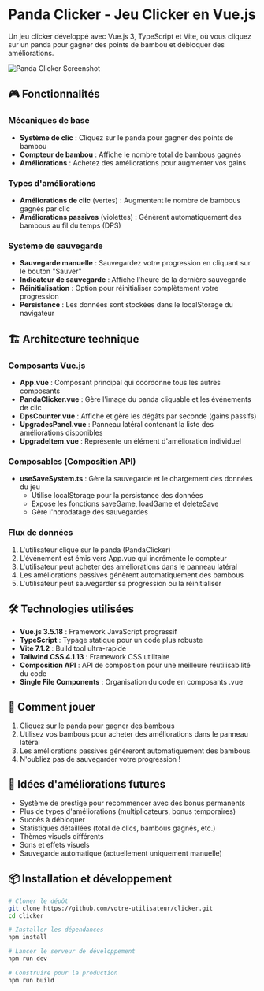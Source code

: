 # Panda Clicker - Jeu Clicker en Vue.js

Un jeu clicker développé avec Vue.js 3, TypeScript et Vite, où vous cliquez sur un panda pour gagner des points de bambou et débloquer des améliorations.

![Panda Clicker Screenshot](./public/screenshot.png)

## 🎮 Fonctionnalités

### Mécaniques de base
- **Système de clic** : Cliquez sur le panda pour gagner des points de bambou
- **Compteur de bambou** : Affiche le nombre total de bambous gagnés
- **Améliorations** : Achetez des améliorations pour augmenter vos gains

### Types d'améliorations
- **Améliorations de clic** (vertes) : Augmentent le nombre de bambous gagnés par clic
- **Améliorations passives** (violettes) : Génèrent automatiquement des bambous au fil du temps (DPS)

### Système de sauvegarde
- **Sauvegarde manuelle** : Sauvegardez votre progression en cliquant sur le bouton "Sauver"
- **Indicateur de sauvegarde** : Affiche l'heure de la dernière sauvegarde
- **Réinitialisation** : Option pour réinitialiser complètement votre progression
- **Persistance** : Les données sont stockées dans le localStorage du navigateur

## 🏗️ Architecture technique

### Composants Vue.js

- **App.vue** : Composant principal qui coordonne tous les autres composants
- **PandaClicker.vue** : Gère l'image du panda cliquable et les événements de clic
- **DpsCounter.vue** : Affiche et gère les dégâts par seconde (gains passifs)
- **UpgradesPanel.vue** : Panneau latéral contenant la liste des améliorations disponibles
- **UpgradeItem.vue** : Représente un élément d'amélioration individuel

### Composables (Composition API)

- **useSaveSystem.ts** : Gère la sauvegarde et le chargement des données du jeu
  - Utilise localStorage pour la persistance des données
  - Expose les fonctions saveGame, loadGame et deleteSave
  - Gère l'horodatage des sauvegardes

### Flux de données

1. L'utilisateur clique sur le panda (PandaClicker)
2. L'événement est émis vers App.vue qui incrémente le compteur
3. L'utilisateur peut acheter des améliorations dans le panneau latéral
4. Les améliorations passives génèrent automatiquement des bambous
5. L'utilisateur peut sauvegarder sa progression ou la réinitialiser

## 🛠️ Technologies utilisées

- **Vue.js 3.5.18** : Framework JavaScript progressif
- **TypeScript** : Typage statique pour un code plus robuste
- **Vite 7.1.2** : Build tool ultra-rapide
- **Tailwind CSS 4.1.13** : Framework CSS utilitaire
- **Composition API** : API de composition pour une meilleure réutilisabilité du code
- **Single File Components** : Organisation du code en composants .vue

## 🚀 Comment jouer

1. Cliquez sur le panda pour gagner des bambous
2. Utilisez vos bambous pour acheter des améliorations dans le panneau latéral
3. Les améliorations passives généreront automatiquement des bambous
4. N'oubliez pas de sauvegarder votre progression !

## 📝 Idées d'améliorations futures

- Système de prestige pour recommencer avec des bonus permanents
- Plus de types d'améliorations (multiplicateurs, bonus temporaires)
- Succès à débloquer
- Statistiques détaillées (total de clics, bambous gagnés, etc.)
- Thèmes visuels différents
- Sons et effets visuels
- Sauvegarde automatique (actuellement uniquement manuelle)

## 📦 Installation et développement

```bash
# Cloner le dépôt
git clone https://github.com/votre-utilisateur/clicker.git
cd clicker

# Installer les dépendances
npm install

# Lancer le serveur de développement
npm run dev

# Construire pour la production
npm run build
```

